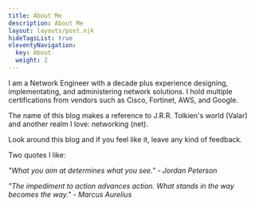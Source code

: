 ```yaml
---
title: About Me
description: About Me
layout: layouts/post.njk
hideTagsList: true
eleventyNavigation:
  key: About
  weight: 2
---
```



I am a Network Engineer with a decade plus experience designing, implementating, and administering network solutions. I hold multiple certifications from vendors such as Cisco, Fortinet, AWS, and  Google.

The name of this blog makes a reference to J.R.R. Tolkien's world (Valar) and another realm I love: networking (net). 

Look around this blog and if you feel like it, leave any kind of feedback.

Two quotes I like:

*"What you aim at determines what you see." - Jordan Peterson*

*"The impediment to action advances action. What stands in the way becomes the way." - Marcus Aurelius*